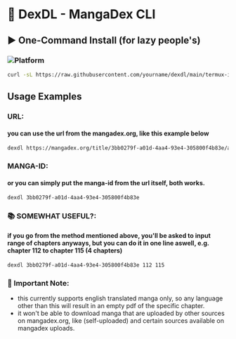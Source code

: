 # 📜 DexDL - MangaDex CLI

## ▶️ One-Command Install (for lazy people's)
### ![Platform](https://img.shields.io/badge/OS-Termux-green)
```bash
curl -sL https://raw.githubusercontent.com/yourname/dexdl/main/termux-install.sh | bash
```

## Usage Examples
### URL:
#### you can use the url from the mangadex.org, like this example below
```bash
dexdl https://mangadex.org/title/3bb0279f-a01d-4aa4-93e4-305800f4b83e/akatsuki-no-yona
```

### MANGA-ID:
#### or you can simply put the manga-id from the url itself, both works.
```bash
dexdl 3bb0279f-a01d-4aa4-93e4-305800f4b83e
```

### 📚 SOMEWHAT USEFUL?:
#### if you go from the method mentioned above, you'll be asked to input range of chapters anyways, but you can do it in one line aswell, e.g. chapter 112 to chapter 115 (4 chapters)
```bash
dexdl 3bb0279f-a01d-4aa4-93e4-305800f4b83e 112 115
```
### 💢 Important Note:
- this currently supports english translated manga only, so any language other than this will result in an empty pdf of the specific chapter.
- it won't be able to download manga that are uploaded by other sources on mangadex.org, like (self-uploaded) and certain sources available on mangadex uploads.
